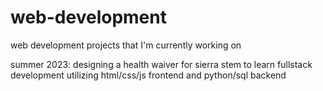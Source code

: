 # web-development
web development projects that I'm currently working on

summer 2023: 
designing a health waiver for sierra stem to learn fullstack development utilizing html/css/js frontend and python/sql backend 
